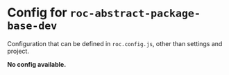 # Config for `roc-abstract-package-base-dev`

Configuration that can be defined in `roc.config.js`, other than settings and project.

__No config available.__
